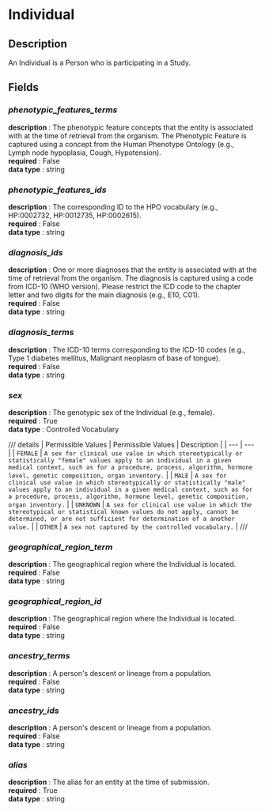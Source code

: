 # Individual

## Description
An Individual is a Person who is participating in a Study.

## Fields
### ***phenotypic_features_terms***
**description** : The phenotypic feature concepts that the entity is associated with at the time of retrieval from the organism. The Phenotypic Feature is captured using a concept from the Human Phenotype Ontology (e.g., Lymph node hypoplasia, Cough, Hypotension).<br>
**required** : False<br>
**data type** : string <br>
### ***phenotypic_features_ids***
**description** : The corresponding ID to the HPO vocabulary (e.g., HP:0002732, HP:0012735, HP:0002615).<br>
**required** : False<br>
**data type** : string <br>
### ***diagnosis_ids***
**description** : One or more diagnoses that the entity is associated with at the time of retrieval from the organism. The diagnosis is captured using a code from ICD-10 (WHO version). Please restrict the ICD code to the chapter letter and two digits for the main diagnosis (e.g., E10, C01).<br>
**required** : False<br>
**data type** : string <br>
### ***diagnosis_terms***
**description** : The ICD-10 terms corresponding to the ICD-10 codes (e.g., Type 1 diabetes mellitus, Malignant neoplasm of base of tongue).<br>
**required** : False<br>
**data type** : string <br>
### ***sex***
**description** : The genotypic sex of the Individual (e.g., female).<br>
**required** : True<br>
**data type** : Controlled Vocabulary <br>

/// details | Permissible Values
| Permissible Values | Description |
| --- | --- |
| `FEMALE` | `A sex for clinical use value in which stereotypically or statistically "female" values apply to an individual in a given medical context, such as for a procedure, process, algorithm, hormone level, genetic composition, organ inventory.` |
| `MALE` | `A sex for clinical use value in which stereotypically or statistically "male" values apply to an individual in a given medical context, such as for a procedure, process, algorithm, hormone level, genetic composition, organ inventory.` |
| `UNKNOWN` | `A sex for clinical use value in which the stereotypical or statistical known values do not apply, cannot be determined, or are not sufficient for determination of a another value.` |
| `OTHER` | `A sex not captured by the controlled vocabulary.` |
///

### ***geographical_region_term***
**description** : The geographical region where the Individual is located.<br>
**required** : False<br>
**data type** : string <br>
### ***geographical_region_id***
**description** : The geographical region where the Individual is located.<br>
**required** : False<br>
**data type** : string <br>
### ***ancestry_terms***
**description** : A person's descent or lineage from a population.<br>
**required** : False<br>
**data type** : string <br>
### ***ancestry_ids***
**description** : A person's descent or lineage from a population.<br>
**required** : False<br>
**data type** : string <br>
### ***alias***
**description** : The alias for an entity at the time of submission.<br>
**required** : True<br>
**data type** : string <br>
